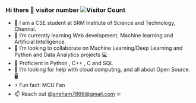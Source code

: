 ### Hi there 👋 visitor number ![Visitor Count](https://profile-counter.glitch.me/sneham66/count.svg)

- 🔰  I am a CSE student at SRM Institute of Science and Technology, Chennai.
- 🌱 I’m currently learning Web development, Machine learning and Artificial Intelligence.
- 👯 I’m looking to collaborate on Machine Learning/Deep Learning and Python and Data Analytics projects 💻
- 🛄 Proficient in Python , C++ , C and SQL
- 🤔 I’m looking for help with cloud computing, and all about Open Source. 🖥
- ⚡ Fun fact: MCU Fan
- 📫 Reach out @sneham7866@gmail.com ♾ 
